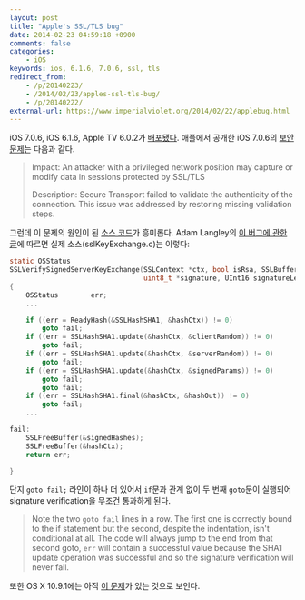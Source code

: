 ```yaml
---
layout: post
title: "Apple's SSL/TLS bug"
date: 2014-02-23 04:59:18 +0900
comments: false
categories:
    - iOS
keywords: ios, 6.1.6, 7.0.6, ssl, tls
redirect_from:
    - /p/20140223/
    - /2014/02/23/apples-ssl-tls-bug/
    - /p/20140222/
external-url: https://www.imperialviolet.org/2014/02/22/applebug.html
---
```


iOS 7.0.6, iOS 6.1.6, Apple TV 6.0.2가 [배포됐다][9to5Mac]. 애플에서 공개한 iOS 7.0.6의 [보안 문제][security content of iOS 7.0.6]는 다음과 같다.

[9to5Mac]: http://9to5mac.com/2014/02/21/apple-releases-ios-7-0-6-ios-6-1-6-with-fixes/
[security content of iOS 7.0.6]: http://support.apple.com/kb/HT6147

> Impact: An attacker with a privileged network position may capture or modify data in sessions protected by SSL/TLS
>
> Description: Secure Transport failed to validate the authenticity of the connection. This issue was addressed by restoring missing validation steps.

그런데 이 문제의 원인이 된 [소스 코드][sslKeyExchange.c]가 흥미롭다. Adam Langley의 [이 버그에 관한 글][external-url]에 따르면 실제 소스(sslKeyExchange.c)는 이렇다:

[sslKeyExchange.c]: http://opensource.apple.com/source/Security/Security-55471/libsecurity_ssl/lib/sslKeyExchange.c
[external-url]: https://www.imperialviolet.org/2014/02/22/applebug.html

``` c
static OSStatus
SSLVerifySignedServerKeyExchange(SSLContext *ctx, bool isRsa, SSLBuffer signedParams,
                                 uint8_t *signature, UInt16 signatureLen)
{
    OSStatus        err;
    ...

    if ((err = ReadyHash(&SSLHashSHA1, &hashCtx)) != 0)
        goto fail;
    if ((err = SSLHashSHA1.update(&hashCtx, &clientRandom)) != 0)
        goto fail;
    if ((err = SSLHashSHA1.update(&hashCtx, &serverRandom)) != 0)
        goto fail;
    if ((err = SSLHashSHA1.update(&hashCtx, &signedParams)) != 0)
        goto fail;
        goto fail;
    if ((err = SSLHashSHA1.final(&hashCtx, &hashOut)) != 0)
        goto fail;
    ...

fail:
    SSLFreeBuffer(&signedHashes);
    SSLFreeBuffer(&hashCtx);
    return err;

}
```

단지 `goto fail;` 라인이 하나 더 있어서 `if`문과 관계 없이 두 번째 `goto`문이 실행되어 signature verification을 무조건 통과하게 된다.

> Note the two `goto fail` lines in a row. The first one is correctly bound to the if statement but the second, despite the indentation, isn't conditional at all. The code will always jump to the end from that second goto, `err` will contain a successful value because the SHA1 update operation was successful and so the signature verification will never fail.

또한 OS X 10.9.1에는 아직 [이 문제][9to5Mac 2]가 있는 것으로 보인다.

[9to5Mac 2]: http://9to5mac.com/2014/02/22/apple-patched-a-major-ssl-bug-in-ios-yesterday-but-os-x-is-still-at-risk/
